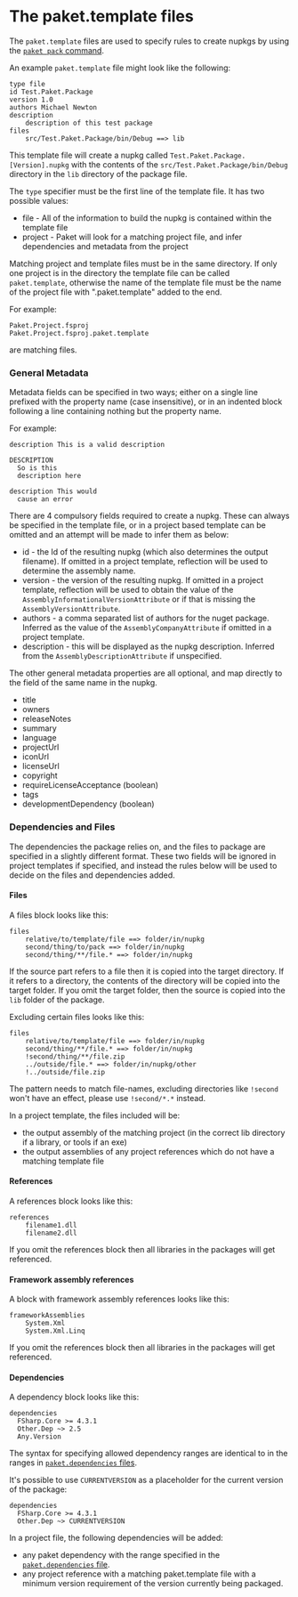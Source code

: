 # The paket.template files

The `paket.template` files are used to specify rules to create nupkgs by using the [`paket pack` command](paket-pack.html).

An example `paket.template` file might look like the following:

    type file
    id Test.Paket.Package
    version 1.0
    authors Michael Newton
    description
	    description of this test package
    files
        src/Test.Paket.Package/bin/Debug ==> lib

This template file will create a nupkg called `Test.Paket.Package.[Version].nupkg` with the
contents of the `src/Test.Paket.Package/bin/Debug` directory in the `lib` directory
of the package file.

The `type` specifier must be the first line of the template file. It has two possible
values:

* file - All of the information to build the nupkg is contained within the template file
* project - Paket will look for a matching project file, and infer dependencies and metadata from the project

Matching project and template files must be in the same directory. If only one project is in the directory the template file
can be called `paket.template`, otherwise the name of the template file must be the name of the project file with ".paket.template" added to the end.

For example:

	Paket.Project.fsproj
	Paket.Project.fsproj.paket.template

are matching files.

### General Metadata

Metadata fields can be specified in two ways; either on a single line prefixed with the property
name (case insensitive), or in an indented block following a line containing nothing but the property name.

For example:

	description This is a valid description

	DESCRIPTION
	  So is this
	  description here

	description This would
	  cause an error

There are 4 compulsory fields required to create a nupkg. These can always be specified in the
template file, or in a project based template can be omitted and an attempt will be made to infer
them as below:

* id - the Id of the resulting nupkg (which also determines the output filename). If omitted in a
  project template, reflection will be used to determine the assembly name.
* version - the version of the resulting nupkg. If omitted in a project template, reflection will
  be used to obtain the value of the `AssemblyInformationalVersionAttribute` or if that is missing
  the `AssemblyVersionAttribute`.
* authors - a comma separated list of authors for the nuget package. Inferred as the value of the
  `AssemblyCompanyAttribute` if omitted in a project template.
* description - this will be displayed as the nupkg description. Inferred from the `AssemblyDescriptionAttribute`
  if unspecified.

The other general metadata properties are all optional, and map directly to the field of the same
name in the nupkg.

* title
* owners
* releaseNotes
* summary
* language
* projectUrl
* iconUrl
* licenseUrl
* copyright
* requireLicenseAcceptance (boolean)
* tags
* developmentDependency (boolean)

### Dependencies and Files

The dependencies the package relies on, and the files to package are specified in a slightly different format.
These two fields will be ignored in project templates if specified, and instead the rules below will be used
to decide on the files and dependencies added.

#### Files

A files block looks like this:

    files
	    relative/to/template/file ==> folder/in/nupkg
	    second/thing/to/pack ==> folder/in/nupkg
		second/thing/**/file.* ==> folder/in/nupkg

If the source part refers to a file then it is copied into the target directory. If it
refers to a directory, the contents of the directory will be copied into the target folder.
If you omit the target folder, then the source is copied into the `lib` folder of the package.

Excluding certain files looks like this:

    files
        relative/to/template/file ==> folder/in/nupkg
        second/thing/**/file.* ==> folder/in/nupkg
        !second/thing/**/file.zip
        ../outside/file.* ==> folder/in/nupkg/other
        !../outside/file.zip

The pattern needs to match file-names, excluding directories like `!second` won't have an effect, please use `!second/*.*` instead.

In a project template, the files included will be:

* the output assembly of the matching project (in the correct lib directory if a library, or tools if an exe)
* the output assemblies of any project references which do not have a matching template file

#### References

A references block looks like this:

    references
	    filename1.dll
	    filename2.dll

If you omit the references block then all libraries in the packages will get referenced.

#### Framework assembly references

A block with framework assembly references looks like this:

    frameworkAssemblies
	    System.Xml
		System.Xml.Linq

If you omit the references block then all libraries in the packages will get referenced.

#### Dependencies

A dependency block looks like this:

	dependencies
	  FSharp.Core >= 4.3.1
	  Other.Dep ~> 2.5
	  Any.Version

The syntax for specifying allowed dependency ranges are identical to in the ranges in [`paket.dependencies` files](dependencies-file.html).

It's possible to use `CURRENTVERSION` as a placeholder for the current version of the package:

	dependencies
	  FSharp.Core >= 4.3.1
	  Other.Dep ~> CURRENTVERSION

In a project file, the following dependencies will be added:

* any paket dependency with the range specified in the [`paket.dependencies` file](dependencies-file.html).
* any project reference with a matching paket.template file with a minimum version requirement of the version currently being packaged.
